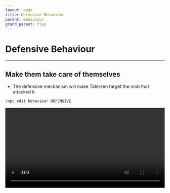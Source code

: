 ```yaml
---
layout: page
title: Defensive Behaviour
parent: Behaviour
grand_parent: Play
---
```



# Defensive Behaviour

---


## Make them take care of themselves

* The defensive mechanism will make Taterzen target
the mob that attacked it.
```
/npc edit behaviour DEFENSIVE
```

<video controls="true" allowfullscreen="true" width="100%">
	<source src="https://samolego.github.io/Taterzens/docs/assets/video/defensive_behaviour.mp4" type="video/mp4">
	<p>Your browser does not support the video element.</p>
</video>

